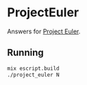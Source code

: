 # ProjectEuler

Answers for [Project Euler](https://projecteuler.net).

## Running

```bash
mix escript.build
./project_euler N
```

